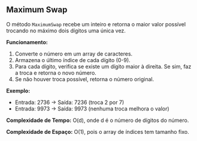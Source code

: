 ## Maximum Swap

O método `MaximumSwap` recebe um inteiro e retorna o maior valor possível trocando no máximo dois dígitos uma única vez.

**Funcionamento:**

1. Converte o número em um array de caracteres.
2. Armazena o último índice de cada dígito (0-9).
3. Para cada dígito, verifica se existe um dígito maior à direita. Se sim, faz a troca e retorna o novo número.
4. Se não houver troca possível, retorna o número original.

**Exemplo:**

- Entrada: 2736 → Saída: 7236 (troca 2 por 7)
- Entrada: 9973 → Saída: 9973 (nenhuma troca melhora o valor)

**Complexidade de Tempo:** O(d), onde d é o número de dígitos do número.

**Complexidade de Espaço:** O(1), pois o array de índices tem tamanho fixo.
